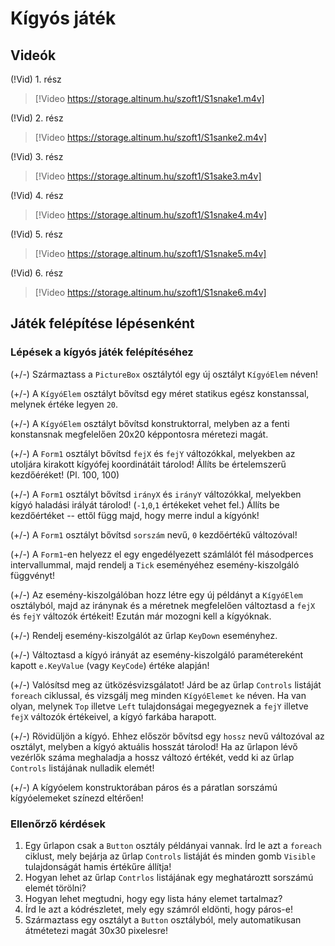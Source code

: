 # Kígyós játék

## Videók

(!Vid) 1. rész
> [!Video https://storage.altinum.hu/szoft1/S1snake1.m4v]

(!Vid) 2. rész
> [!Video https://storage.altinum.hu/szoft1/S1sanke2.m4v]

(!Vid) 3. rész
> [!Video https://storage.altinum.hu/szoft1/S1sake3.m4v]

(!Vid) 4. rész
> [!Video https://storage.altinum.hu/szoft1/S1snake4.m4v]

(!Vid) 5. rész
> [!Video https://storage.altinum.hu/szoft1/S1snake5.m4v]

(!Vid) 6. rész
> [!Video https://storage.altinum.hu/szoft1/S1snake6.m4v]

## Játék felépítése lépésenként

### Lépések a kígyós játék felépítéséhez

(+/-)  Származtass a `PictureBox` osztálytól egy új osztályt `KígyóElem` néven!

(+/-) A `KígyóElem` osztályt bővítsd egy méret statikus egész konstanssal, melynek értéke legyen `20`.

(+/-) A `KígyóElem` osztályt bővítsd konstruktorral, melyben az a fenti konstansnak megfelelően 20x20 képpontosra méretezi magát.

(+/-) A `Form1` osztályt bővítsd `fejX` és `fejY` változókkal, melyekben az utoljára kirakott kígyófej koordinátáit tárolod! Állíts be értelemszerű kezdőéréket! (Pl. 100, 100)

(+/-) A `Form1` osztályt bővítsd `irányX` és `irányY` változókkal, melyekben kígyó haladási irályát tárolod! (`-1`,`0`,`1` értékeket vehet fel.) Állíts be kezdőértéket -- ettől függ majd, hogy merre indul a kígyónk!

(+/-) A `Form1` osztályt bővítsd `sorszám` nevű, `0` kezdőértékű változóval!

(+/-) A `Form1`-en helyezz el egy engedélyezett számlálót fél másodperces intervallummal, majd rendelj a `Tick` eseményéhez esemény-kiszolgáló függvényt!

(+/-) Az esemény-kiszolgálóban hozz létre egy új példányt a `KígyóElem` osztályból, majd az iránynak és a méretnek megfelelően változtasd a `fejX` és `fejY` változók értékeit! Ezután már mozogni kell a kígyóknak.

(+/-) Rendelj esemény-kiszolgálót az űrlap `KeyDown` eseményhez.

(+/-) Változtasd a kígyó irányát az esemény-kiszolgáló paramétereként kapott `e.KeyValue` (vagy `KeyCode`) értéke alapján!

(+/-) Valósítsd meg az ütközésvizsgálatot! Járd be az űrlap `Controls` listáját `foreach` ciklussal, és vizsgálj meg minden `KígyóElemet` `ke` néven. Ha van olyan, melynek `Top` illetve `Left` tulajdonságai megegyeznek a `fejY` illetve `fejX` változók értékeivel, a kígyó farkába harapott.

(+/-) Rövidüljön a kígyó. Ehhez először bővítsd egy `hossz` nevű változóval az osztályt, melyben a kígyó aktuális hosszát tárolod! Ha az űrlapon lévő vezérlők száma meghaladja a hossz változó értékét, vedd ki az űrlap `Controls` listájának nulladik elemét!

(+/-) A kígyóelem konstruktorában páros és a páratlan sorszámú kígyóelemeket színezd eltérően!

### Ellenőrző kérdések

1.  Egy űrlapon csak a `Button` osztály példányai vannak. Írd le azt a `foreach` ciklust, mely bejárja az űrlap `Controls` listáját és minden gomb `Visible` tulajdonságát hamis értékűre állítja!
2.  Hogyan lehet az űrlap `Contrlos` listájának egy meghatároztt sorszámú elemét törölni?
3.  Hogyan lehet megtudni, hogy egy lista hány elemet tartalmaz?
4.  Írd le azt a kódrészletet, mely egy számról eldönti, hogy páros-e!
5.  Származtass egy osztályt a `Button` osztályból, mely automatikusan átmétetezi magát 30x30 pixelesre!
